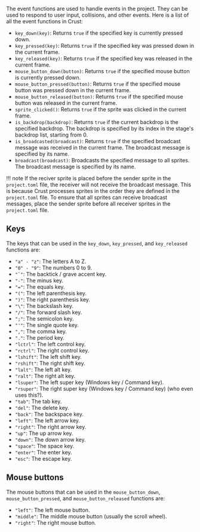 The event functions are used to handle events in the project. They can be used to respond to user input, collisions, and other events. Here is a list of all the event functions in Crust:

- `key_down(key)`: Returns `true` if the specified key is currently pressed down.
- `key_pressed(key)`: Returns `true` if the specified key was pressed down in the current frame.
- `key_released(key)`: Returns `true` if the specified key was released in the current frame.
- `mouse_button_down(button)`: Returns `true` if the specified mouse button is currently pressed down.
- `mouse_button_pressed(button)`: Returns `true` if the specified mouse button was pressed down in the current frame.
- `mouse_button_released(button)`: Returns `true` if the specified mouse button was released in the current frame.
- `sprite_clicked()`: Returns `true` if the sprite was clicked in the current frame.
- `is_backdrop(backdrop)`: Returns `true` if the current backdrop is the specified backdrop. The backdrop is specified by its index in the stage's backdrop list, starting from 0.
- `is_broadcasted(broadcast)`: Returns `true` if the specified broadcast message was received in the current frame. The broadcast message is specified by its name.
- `broadcast(broadcast)`: Broadcasts the specified message to all sprites. The broadcast message is specified by its name.

!!! note
    If the reciver sprite is placed before the sender sprite in the `project.toml` file, the receiver will not receive the broadcast message. This is because Crust processes sprites in the order they are defined in the `project.toml` file. To ensure that all sprites can receive broadcast messages, place the sender sprite before all receiver sprites in the `project.toml` file.

## Keys

The keys that can be used in the `key_down`, `key_pressed`, and `key_released` functions are:

- `"a" - "z"`: The letters A to Z.
- `"0" - "9"`: The numbers 0 to 9.
- ``"`"``: The backtick / grave accent key.
- `"-"`: The minus key.
- `"="`: The equals key.
- `"("`: The left parenthesis key.
- `")"`: The right parenthesis key.
- `"\"`: The backslash key.
- `"/"`: The forward slash key.
- `";"`: The semicolon key.
- `"'"`: The single quote key.
- `","`: The comma key.
- `"."`: The period key.
- `"lctrl"`: The left control key.
- `"rctrl"`: The right control key.
- `"lshift"`: The left shift key.
- `"rshift"`: The right shift key.
- `"lalt"`: The left alt key.
- `"ralt"`: The right alt key.
- `"lsuper"`: The left super key (Windows key / Command key).
- `"rsuper"`: The right super key (Windows key / Command key) (who even uses this?).
- `"tab"`: The tab key.
- `"del"`: The delete key.
- `"back"`: The backspace key.
- `"left"`: The left arrow key.
- `"right"`: The right arrow key.
- `"up"`: The up arrow key.
- `"down"`: The down arrow key.
- `"space"`: The space key.
- `"enter"`: The enter key.
- `"esc"`: The escape key.

## Mouse buttons

The mouse buttons that can be used in the `mouse_button_down`, `mouse_button_pressed`, and `mouse_button_released` functions are:

- `"left"`: The left mouse button.
- `"middle"`: The middle mouse button (usually the scroll wheel).
- `"right"`: The right mouse button.
